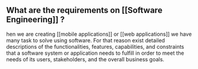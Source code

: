 
## What are the requirements on [[Software Engineering]] ?

hen we are creating [[mobile applications]] or [[web applications]] we have many task to solve using software. For that reason exist detailed descriptions of the functionalities, features, capabilities, and constraints that a software system or application needs to fulfill in order to meet the needs of its users, stakeholders, and the overall business goals.
